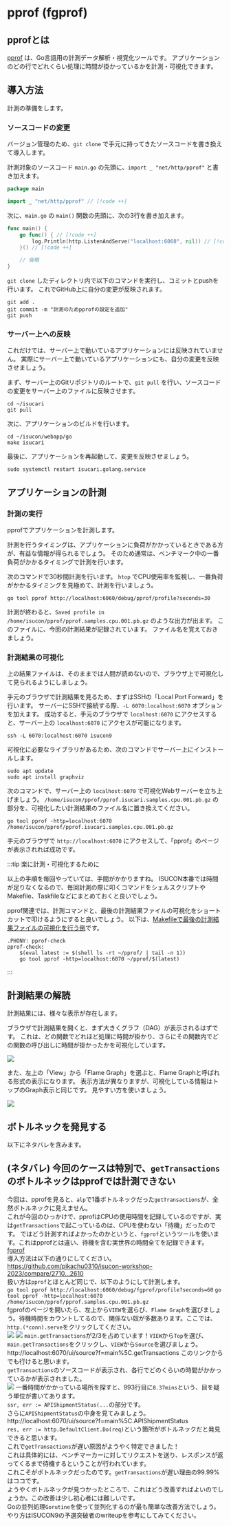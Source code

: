 # pprof (fgprof)

## pprofとは

[pprof](https://pkg.go.dev/net/http/pprof) は、Go言語用の計測データ解析・視覚化ツールです。
アプリケーションのどの行でどれくらい処理に時間が掛かっているかを計測・可視化できます。

## 導入方法

計測の準備をします。

### ソースコードの変更

バージョン管理のため、`git clone` で手元に持ってきたソースコードを書き換えて導入します。

計測対象のソースコード `main.go` の先頭に、`import _ "net/http/pprof"` と書き加えます。

```go
package main

import _ "net/http/pprof" // [!code ++]
```

次に、`main.go` の `main()` 関数の先頭に、次の3行を書き加えます。

```go
func main() {
	go func() { // [!code ++]
		log.Println(http.ListenAndServe("localhost:6060", nil)) // [!code ++]
	}() // [!code ++]

	// 後略
}
```

`git clone` したディレクトリ内で以下のコマンドを実行し、コミットとpushを行います。
これでGitHub上に自分の変更が反映されます。

```shell
git add .
git commit -m "計測のためpprofの設定を追加"
git push
```

### サーバー上への反映

これだけでは、サーバー上で動いているアプリケーションには反映されていません。
実際にサーバー上で動いているアプリケーションにも、自分の変更を反映させましょう。

まず、サーバー上のGitリポジトリのルートで、`git pull` を行い、ソースコードの変更をサーバー上のファイルに反映させます。

```shell
cd ~/isucari
git pull
```

次に、アプリケーションのビルドを行います。

<!-- TODO: 正しいディレクトリとバイナリ名が分からないので書いて -->
```shell
cd ~/isucon/webapp/go
make isucari
```

最後に、アプリケーションを再起動して、変更を反映させましょう。

```shell
sudo systemctl restart isucari.golang.service
```

## アプリケーションの計測

### 計測の実行

pprofでアプリケーションを計測します。

計測を行うタイミングは、アプリケーションに負荷がかかっているときである方が、有益な情報が得られるでしょう。
そのため通常は、ベンチマーク中の一番負荷がかかるタイミングで計測を行います。

次のコマンドで30秒間計測を行います。
`htop` でCPU使用率を監視し、一番負荷がかかるタイミングを見極めて、計測を行いましょう。

```shell
go tool pprof http://localhost:6060/debug/pprof/profile?seconds=30
```

計測が終わると、`Saved profile in /home/isucon/pprof/pprof.samples.cpu.001.pb.gz` のような出力が出ます。
このファイルに、今回の計測結果が記録されています。
ファイル名を覚えておきましょう。

### 計測結果の可視化

上の結果ファイルは、そのままでは人間が読めないので、ブラウザ上で可視化して見られるようにしましょう。

手元のブラウザで計測結果を見るため、まずはSSHの「Local Port Forward」を行います。
サーバーにSSHで接続する際、`-L 6070:localhost:6070` オプションを加えます。
成功すると、手元のブラウザで `localhost:6070` にアクセスすると、サーバー上の `localhost:6070` にアクセスが可能になります。

```shell
ssh -L 6070:localhost:6070 isucon9
```

可視化に必要なライブラリがあるため、次のコマンドでサーバー上にインストールします。
```shell
sudo apt update
sudo apt install graphviz
```

次のコマンドで、サーバー上の `localhost:6070` で可視化Webサーバーを立ち上げましょう。
`/home/isucon/pprof/pprof.isucari.samples.cpu.001.pb.gz` の部分を、可視化したい計測結果のファイル名に置き換えてください。

```shell
go tool pprof -http=localhost:6070 /home/isucon/pprof/pprof.isucari.samples.cpu.001.pb.gz
```

手元のブラウザで `http://localhost:6070` にアクセスして、「pprof」のページが表示されれば成功です。

:::tip 楽に計測・可視化するために

以上の手順を毎回やっていては、手間がかかりますね。
ISUCON本番では時間が足りなくなるので、毎回計測の際に叩くコマンドをシェルスクリプトやMakefile、Taskfileなどにまとめておくと良いでしょう。

pprof関連では、計測コマンドと、最後の計測結果ファイルの可視化をショートカットで叩けるようにすると良いでしょう。
以下は、[Makefileで最後の計測結果ファイルの可視化を行う例](https://github.com/oribe1115/traP-isucon-newbie-handson2022/blob/410826d2de077e33a851deea173f27b6bffb7e75/Makefile#L54)です。

```make
.PHONY: pprof-check
pprof-check:
	$(eval latest := $(shell ls -rt ~/pprof/ | tail -n 1))
	go tool pprof -http=localhost:6070 ~/pprof/$(latest)
```

:::

## 計測結果の解読

計測結果には、様々な表示が存在します。

ブラウザで計測結果を開くと、まず大きくグラフ（DAG）が表示されるはずです。
これは、どの関数でどれほど処理に時間が掛かり、さらにその関数内でどの関数の呼び出しに時間が掛かったかを可視化しています。

![](3-img/img.png)

また、左上の「View」から「Flame Graph」を選ぶと、Flame Graphと呼ばれる形式の表示になります。
表示方法が異なりますが、可視化している情報はトップのGraph表示と同じです。
見やすい方を使いましょう。

![](3-img/img-2.png)

## ボトルネックを発見する
以下にネタバレを含みます。

## (ネタバレ) 今回のケースは特別で、`getTransactions`のボトルネックはpprofでは計測できない
今回は、pprofを見ると、`alp`で1番ボトルネックだった`getTransactions`が、全然ボトルネックに見えません。  
これが今回のひっかけで、pprofはCPUの使用時間を記録しているのですが、実は`getTransactions`で起こっているのは、CPUを使わない「待機」だったのです。
ではどう計測すればよかったのかというと、`fgprof`というツールを使います。これはpprofとは違い、待機を含む実世界の時間全てを記録できます。  
[fgprof](https://github.com/felixge/fgprof)  
導入方法は以下の通りにしてください。  
https://github.com/pikachu0310/isucon-workshop-2023/compare/2710...2610  
扱い方は`pprof`とほとんど同じで、以下のようにして計測します。  
`go tool pprof http://localhost:6060/debug/fgprof/profile?seconds=60`
`go tool pprof -http=localhost:6070 /home/isucon/pprof/pprof.samples.cpu.001.pb.gz`  
fgprofのページを開いたら、左上から`VIEW`を選らび、`Flame Graph`を選びましょう。待機時間をカウントしてるので、関係ない奴が多数あります。ここでは、`http.(*conn).serve`をクリックしてください。  
![](4-img/img.png)
![](4-img/img-2.png)
`main.getTransactions`が2/3を占めています！`VIEW`から`Top`を選び、`main.getTransactions`をクリックし、`VIEW`から`Source`を選びましょう。  
http://localhost:6070/ui/source?f=main%5C.getTransactions このリンクからでも行けると思います。  
`getTransactions`のソースコードが表示され、各行でどのくらいの時間がかかっているかが表示されました。  
![](4-img/img-3.png)
一番時間がかかっている場所を探すと、993行目に`8.37mins`という、目を疑う単位が書いてあります。  
`ssr, err := APIShipmentStatus(...`の部分です。  
さらに`APIShipmentStatus`の中身を見てみましょう。  
http://localhost:6070/ui/source?f=main%5C.APIShipmentStatus  
`res, err := http.DefaultClient.Do(req)`という箇所がボトルネックだと発見できると思います。  
これで`getTransactions`が遅い原因がようやく特定できました！  
これは具体的には、ベンチマーカーに対してリクエストを送り、レスポンスが返ってくるまで待機するということが行われています。  
これこそがボトルネックだったのです。`getTransactions`が遅い理由の99.99%はココです。  
ようやくボトルネックが見つかったところで、これはどう改善すればよいのでしょうか。この改善は少し初心者には難しいです。  
Goの並列処理`Gorutine`を使って並列化するのが最も簡単な改善方法でしょう。  
やり方はISUCON9の予選突破者のwriteupを参考にしてみてください。

